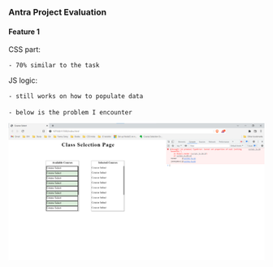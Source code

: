 ### Antra Project Evaluation

#### Feature 1

CSS part:

    - 70% similar to the task

JS logic:

    - still works on how to populate data 

    - below is the problem I encounter

![image](https://github.com/anhthoang/Antra/blob/main/courseSelect/error.png) 